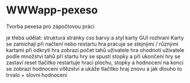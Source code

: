 # WWWapp-pexeso
Tvorba pexesa pro zápočtovou práci

je třeba udělat:
struktura stránky
css barvy a styl
karty
GUI rozhraní
Karty se zamíchají při načtení nebo restartu
hra pracuje se stejnými / různými kartami při odkrytí
hra zobrazí počet tahů uživatele
hra ohodnotí uživatele podle množství tahů 
při startu hry se spustí stopky a při ukončení hry se zastaví
reset tlačítko restartuje hrací plochu, stopky a hodnocení
na konci se zobrazí hodnocení vítězství a ukáže tlačítko hraj znovu a jak dlouho to trvalo + slovní hodnocení 

